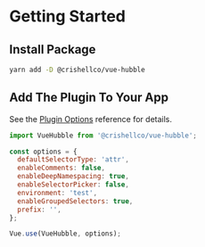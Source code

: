# Getting Started

## Install Package

```bash
yarn add -D @crishellco/vue-hubble
```

## Add The Plugin To Your App

See the [Plugin Options](/guide/plugin-options.md) reference for details.

```javascript
import VueHubble from '@crishellco/vue-hubble';

const options = {
  defaultSelectorType: 'attr',
  enableComments: false,
  enableDeepNamespacing: true,
  enableSelectorPicker: false,
  environment: 'test',
  enableGroupedSelectors: true,
  prefix: '',
};

Vue.use(VueHubble, options);
```
